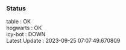 ### Status


table : OK  
hogwarts : OK  
icy-bot : DOWN  
Latest Update : 2023-09-25 07:07:49.670809
